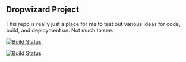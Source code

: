 Dropwizard Project
------------------


This repo is really just a place for me to test out various ideas for code, build, and deployment on. Not much to see.

[![Build Status](https://travis-ci.org/charliek/dw-projects.png?branch=master)](https://travis-ci.org/charliek/dw-projects)

[![Build Status](https://drone.io/github.com/charliek/dw-projects/status.png)](https://drone.io/github.com/charliek/dw-projects/latest)
